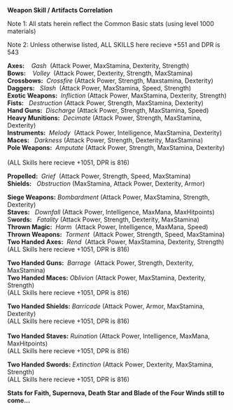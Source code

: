---
---
**Weapon Skill / Artifacts Correlation**

Note 1: All stats herein reflect the Common Basic stats (using level 1000 materials) 

Note 2: Unless otherwise listed, ALL SKILLS here recieve +551 and DPR is 543

**Axes:**    _Gash_  (Attack Power, MaxStamina, Dexterity, Strength)         
**Bows:**    _Volley_  (Attack Power, Dexterity, Strength, MaxStamina)  
**Crossbows:**  _Crossfire_ (Attack Power, Strength, Maxstamina, Dexterity)  
**Daggers:**   _Slash_  (Attack Power, MaxStamina, Speed, Strength)  
**Exotic Weapons:**  _Infliction_ (Attack Power, MaxStamina, Dexterity, Strength)  
**Fists:**   _Destruction_ (Attack Power, Strength, MaxStamina, Dexterity)   
**Hand Guns:**  _Discharge_ (Attack Power, Strength, MaxStamina, Speed)  
**Heavy Munitions:**  _Decimate_ (Attack Power, Strength, MaxStamina, Dexterity)  
**Instruments:**  _Melody_  (Attack Power, Intelligence, MaxStamina, Dexterity)  
**Maces:**   _Darkness_ (Attack Power, Strength, Dexterity, MaxStamina)  
**Pole Weapons:**  _Amputate_ (Attack Power, Strength, MaxStamina, Dexterity)    
(ALL Skills here recieve +1051, DPR is 816)

**Propelled:**  _Grief_  (Attack Power, Strength, Speed, MaxStamina)   
**Shields:**   _Obstruction_ (MaxStamina, Attack Power, Dexterity, Armor)

**Siege Weapons:** _Bombardment_ (Attack Power, MaxStamina, Strength, Dexterity)  
**Staves:**   _Downfall_ (Attack Power, Intelligence, MaxMana, MaxHitpoints)  
S**words:**   _Fatality_ (Attack Power, Strength, Dexterity, MaxStamina)  
**Thrown Magic:**  _Harm_  (Attack Power, Intelligence, MaxMana, Speed)  
**Thrown Weapons:**  _Torment_  (Attack Power, Strength, Speed, MaxStamina)  
**Two Handed Axes:**  _Rend_  (Attack Power, MaxStamina, Dexterity, Strength)    
(ALL Skills here recieve +1051, DPR is 816)

**Two Handed Guns:**  _Barrage_  (Attack Power, Strength, Dexterity, MaxStamina)  
**Two Handed Maces:** _Oblivion_ (Attack Power, MaxStamina, Dexterity, Strength)    
(ALL Skills here recieve +1051, DPR is 816)

**Two Handed Shields:** _Barricade_ (Attack Power, Armor, MaxStamina, Dexterity)  
(ALL Skills here recieve +1051, DPR is 816)  
    
**Two Handed Staves:** _Ruination_ (Attack Power, Intelligence, MaxMana, MaxHitpoints)  
(ALL Skills here recieve +1051, DPR is 816)

**Two Handed Swords:** _Extinction_ (Attack Power, Dexterity, MaxStamina, Strength)  
(ALL Skills here recieve +1051, DPR is 816)

**Stats for Faith, Supernova, Death Star and Blade of the Four Winds still to come...**